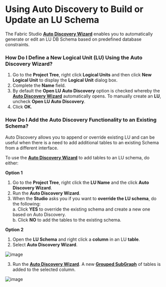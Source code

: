 # Using Auto Discovery to Build or Update an LU Schema

The Fabric Studio [**Auto Discovery Wizard**](https://github.com/k2view-academy/K2View-Academy/blob/master/articles/03_logical_units/06_auto_discovery_wizard.md) enables you to automatically generate or edit an LU DB Schema based on predefined database constraints. 

### How Do I Define a New Logical Unit (LU) Using the Auto Discovery Wizard? 

1. Go to the **Project Tree**, right click **Logical Units** and then click **New Logical Unit** to display the **Logical Unit** dialog box. 
2. Complete the **Name** field.
3. By default the **Open LU Auto Discovery** option is checked whereby the [**Auto Discovery Wizard**](https://github.com/k2view-academy/K2View-Academy/blob/master/articles/03_logical_units/06_auto_discovery_wizard.md) automatically opens. To manually create an **LU**, uncheck **Open LU Auto Discovery**.  
4. Click **OK**. 

### How Do I Add the Auto Discovery Functionality to an Existing Schema?
Auto Discovery allows you to append or override existing LU and can be useful when there is a need to add additional tables to an existing Schema from a different interface. 

To use the [**Auto Discovery Wizard**](https://github.com/k2view-academy/K2View-Academy/blob/master/articles/03_logical_units/06_auto_discovery_wizard.md) to add tables to an LU schema, do either:

**Option 1**
1. Go to the **Project Tree**, right click the **LU Name** and the click **Auto Discovery Wizard**.
2. Run the **Auto Discovery Wizard**.
3. When the **Studio** asks you if you want to **override the LU schema**, do the following: \
  a. Click **YES** to override the existing schema and create a new one based on Auto Discovery.\
  b. Click **NO** to add the tables to the existing schema.

**Option 2**
1. Open the **LU Schema** and right click a **column** in an LU  **table**.
2. Select **Auto Discovery Wizard**.

![image](https://k2vacademy.s3.amazonaws.com/Fabric/1_LU_Schema_and_Overview/1.7_Auto_Discovery_Build_or_Update_Schema/1.7_pic_1.png)

3. Run the [**Auto Discovery Wizard**](https://github.com/k2view-academy/K2View-Academy/blob/master/articles/03_logical_units/06_auto_discovery_wizard.md). A new [**Grouped SubGraph**](https://github.com/k2view-academy/K2View-Academy/blob/master/articles/03_logical_units/16_LU_schema_group_and_ungroup_tables.md) of tables is added to the selected column.

![image](https://k2vacademy.s3.amazonaws.com/Fabric/1_LU_Schema_and_Overview/1.7_Auto_Discovery_Build_or_Update_Schema/1.7_pic_2.png)
